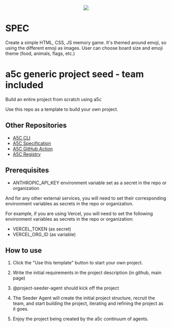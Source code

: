 <p align="center">
<a href="https://github.com/a5c-ai/zero-to-demo/generate">
  <img src="https://img.shields.io/badge/use%20this-template-blue?logo=github">
</a>
</p>

# SPEC
Create a simple HTML, CSS, JS memory game.
It's themed around emoji, so using the different emoji as images.
User can choose board size and emoji theme (food, animals, flags, etc.)


# a5c generic project seed - team included

Build an entire project from scratch using a5c

Use this repo as a template to build your own project.

## Other Repositories

- [A5C CLI](https://github.com/a5c-ai/cli)
- [A5C Specification](https://github.com/a5c-ai/spec)
- [A5C GitHub Action](https://github.com/a5c-ai/action)
- [A5C Registry](https://github.com/a5c-ai/registry)

## Prerequisites

- ANTHROPIC_API_KEY environment variable set as a secret in the repo or organization

And for any other external services, you will need to set their corresponding environment variables as secrets in the repo or organization.

For example, if you are using Vercel, you will need to set the following environment variables as secrets in the repo or organization:
- VERCEL_TOKEN (as secret)
- VERCEL_ORG_ID (as variable)

## How to use

1. Click the "Use this template" button to start your own project.

2. Write the initial requirements in the project description (in github, main page)
3. @project-seeder-agent should kick off the project
4. The Seeder Agent will create the initial project structure, recruit the team, and start building the project, iterating and refining the project as it goes.
5. Enjoy the project being created by the a5c continuum of agents.

